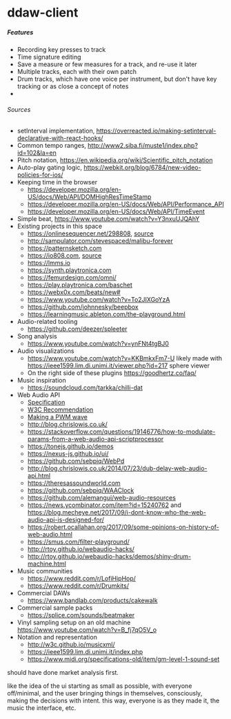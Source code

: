 # ddaw-client

##### Features
- Recording key presses to track
- Time signature editing
- Save a measure or few measures for a track, and re-use it later
- Multiple tracks, each with their own patch
- Drum tracks, which have one voice per instrument, but don't have key tracking or as close a concept of notes
- 

###### Sources
- setInterval implementation, https://overreacted.io/making-setinterval-declarative-with-react-hooks/
- Common tempo ranges, http://www2.siba.fi/muste1/index.php?id=102&la=en
- Pitch notation, https://en.wikipedia.org/wiki/Scientific_pitch_notation
- Auto-play gating logic, https://webkit.org/blog/6784/new-video-policies-for-ios/
- Keeping time in the browser
    - https://developer.mozilla.org/en-US/docs/Web/API/DOMHighResTimeStamp
    - https://developer.mozilla.org/en-US/docs/Web/API/Performance_API
    - https://developer.mozilla.org/en-US/docs/Web/API/TimeEvent
- Simple beat, https://www.youtube.com/watch?v=Y3nxuUJQAhY
- Existing projects in this space
    - https://onlinesequencer.net/298808, [source](https://github.com/buildist/onlinesequencer)
    - http://sampulator.com/stevespaced/malibu-forever
    - https://patternsketch.com
    - https://io808.com, [source](https://github.com/vincentriemer/io-808)
    - https://lmms.io
    - https://synth.playtronica.com
    - https://femurdesign.com/omni/
    - https://play.playtronica.com/baschet
    - https://webx0x.com/beats/new#
    - https://www.youtube.com/watch?v=To2JIXGoYzA
    - https://github.com/johnnesky/beepbox
    - https://learningmusic.ableton.com/the-playground.html
- Audio-related tooling
    - https://github.com/deezer/spleeter
- Song analysis
    - https://www.youtube.com/watch?v=ynFNt4tgBJ0
- Audio visualizations
    - https://www.youtube.com/watch?v=KKBmkxFm7-U likely made with https://ieee1599.lim.di.unimi.it/viewer.php?id=217 sphere viewer
    - On the right side of these plugins https://goodhertz.co/faq/
- Music inspiration
    - https://soundcloud.com/tarkka/chilli-dat
- Web Audio API
    - [Specification](https://github.com/WebAudio/web-audio-api)
    - [W3C Recommendation](https://www.w3.org/TR/webaudio/)
    - [Making a PWM wave](https://github.com/pendragon-andyh/WebAudio-PulseOscillator)
    - http://blog.chrislowis.co.uk/
    - https://stackoverflow.com/questions/19146776/how-to-modulate-params-from-a-web-audio-api-scriptprocessor
    - https://tonejs.github.io/demos
    - https://nexus-js.github.io/ui/
    - https://github.com/sebpiq/WebPd
    - http://blog.chrislowis.co.uk/2014/07/23/dub-delay-web-audio-api.html
    - https://theresassoundworld.com
    - https://github.com/sebpiq/WAAClock
    - https://github.com/alemangui/web-audio-resources
    - https://news.ycombinator.com/item?id=15240762 and https://blog.mecheye.net/2017/09/i-dont-know-who-the-web-audio-api-is-designed-for/
    - https://robert.ocallahan.org/2017/09/some-opinions-on-history-of-web-audio.html
    - https://smus.com/filter-playground/
    - http://rtoy.github.io/webaudio-hacks/
    - http://rtoy.github.io/webaudio-hacks/demos/shiny-drum-machine.html
- Music communities
    - https://www.reddit.com/r/LofiHipHop/
    - https://www.reddit.com/r/Drumkits/
- Commercial DAWs
    - https://www.bandlab.com/products/cakewalk
- Commercial sample packs
    - https://splice.com/sounds/beatmaker
- Vinyl sampling setup on an old machine https://www.youtube.com/watch?v=B_fj7qO5V_o
- Notation and representation
    - http://w3c.github.io/musicxml/
    - https://ieee1599.lim.di.unimi.it/index.php
    - https://www.midi.org/specifications-old/item/gm-level-1-sound-set



should have done market analysis first.

like the idea of the ui starting as small as possible, with everyone off/minimal, and the user bringing things in themselves, consciously, making the decisions with intent. this way, everyone is as they made it, the music the interface, etc.
